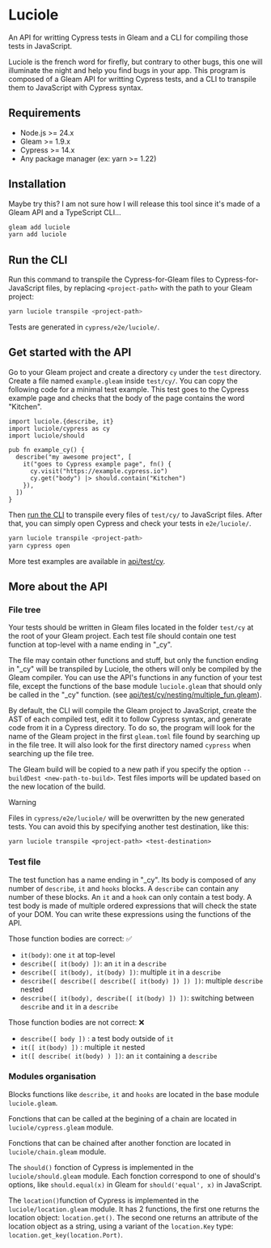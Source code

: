 # Luciole

An API for writting Cypress tests in Gleam and a CLI for compiling those tests in JavaScript.

Luciole is the french word for firefly, but contrary to other bugs, this one will illuminate the night and help you find bugs in your app. This program is composed of a Gleam API for writting Cypress tests, and a CLI to transpile them to JavaScript with Cypress syntax.

<!-- [![Package Version](https://img.shields.io/hexpm/v/luciole)](https://hex.pm/packages/luciole)
[![Hex Docs](https://img.shields.io/badge/hex-docs-ffaff3)](https://hexdocs.pm/luciole/) -->

## Requirements

- Node.js >= 24.x
- Gleam >= 1.9.x
- Cypress >= 14.x
- Any package manager (ex: yarn >= 1.22)

## Installation

Maybe try this? I am not sure how I will release this tool since it's made of a Gleam API and a TypeScript CLI...

```sh
gleam add luciole
yarn add luciole
```

## Run the CLI

Run this command to transpile the Cypress-for-Gleam files to Cypress-for-JavaScript files, by replacing `<project-path>` with the path to your Gleam project:

```sh
yarn luciole transpile <project-path>
```

Tests are generated in `cypress/e2e/luciole/`.

## Get started with the API

Go to your Gleam project and create a directory `cy` under the `test` directory.
Create a file named `example.gleam` inside `test/cy/`. You can copy the following code for a minimal test example. This test goes to the Cypress example page and checks that the body of the page contains the word "Kitchen".

```gleam
import luciole.{describe, it}
import luciole/cypress as cy
import luciole/should

pub fn example_cy() {
  describe("my awesome project", [
    it("goes to Cypress example page", fn() {
      cy.visit("https://example.cypress.io")
      cy.get("body") |> should.contain("Kitchen")
    }),
  ])
}
```

Then [run the CLI](#run-the-cli) to transpile every files of `test/cy/` to JavaScript files. After that, you can simply open Cypress and check your tests in `e2e/luciole/`.

```sh
yarn luciole transpile <project-path>
yarn cypress open
```

More test examples are available in [api/test/cy](api/test/cy).

## More about the API

### File tree

Your tests should be written in Gleam files located in the folder `test/cy` at the root of your Gleam project. Each test file should contain one test function at top-level with a name ending in "_cy".

The file may contain other functions and stuff, but only the function ending in "_cy" will be transpiled by Luciole, the others will only be compiled by the Gleam compiler. You can use the API's functions in any function of your test file, except the functions of the base module `luciole.gleam` that should only be called in the "_cy" function. (see [api/test/cy/nesting/multiple_fun.gleam](api/test/cy/nesting/multiple_fun.gleam)).

By default, the CLI will compile the Gleam project to JavaScript, create the AST of each compiled test, edit it to follow Cypress syntax, and generate code from it in a Cypress directory. To do so, the program will look for the name of the Gleam project in the first `gleam.toml` file found by searching up in the file tree. It will also look for the first directory named `cypress` when searching up the file tree.

The Gleam build will be copied to a new path if you specify the option `--buildDest <new-path-to-build>`. Test files imports will be updated based on the new location of the build.

> [!WARNING]
> Files in `cypress/e2e/luciole/` will be overwritten by the new generated tests. You can avoid this by specifying another test destination, like this:
> ```
> yarn luciole transpile <project-path> <test-destination>
> ```

### Test file

The test function has a name ending in "_cy". Its body is composed of any number of `describe`, `it` and `hooks` blocks. A `describe` can contain any number of these blocks. An `it` and a `hook` can only contain a test body. A test body is made of multiple ordered expressions that will check the state of your DOM. You can write these expressions using the functions of the API.

Those function bodies are correct: ✅
- `it(body)`: one `it` at top-level
- `describe([ it(body) ])`: an `it` in a `describe`
- `describe([ it(body), it(body) ])`: multiple `it` in a `describe`
- `describe([ describe([ describe([ it(body) ]) ]) ])`: multiple `describe` nested
- `describe([ it(body), describe([ it(body) ]) ])`: switching between `describe` and `it` in a `describe`

Those function bodies are not correct: ❌
- `describe([ body ])` : a test body outside of `it`
- `it([ it(body) ])` : multiple `it` nested
- `it([ describe( it(body) ) ])`: an `it` containing a `describe`

### Modules organisation

Blocks functions like `describe`, `it` and `hooks` are located in the base module `luciole.gleam`.

Fonctions that can be called at the begining of a chain are located in `luciole/cypress.gleam` module.

Fonctions that can be chained after another fonction are located in `luciole/chain.gleam` module.

The `should()` fonction of Cypress is implemented in the `luciole/should.gleam` module. Each fonction correspond to one of should's options, like `should.equal(x)` in Gleam for `should('equal', x)` in JavaScript.

The `location()`function of Cypress is implemented in the `luciole/location.gleam` module. It has 2 functions, the first one returns the location object: `location.get()`. The second one returns an attribute of the location object as a string, using a variant of the `location.Key` type: `location.get_key(location.Port)`.
